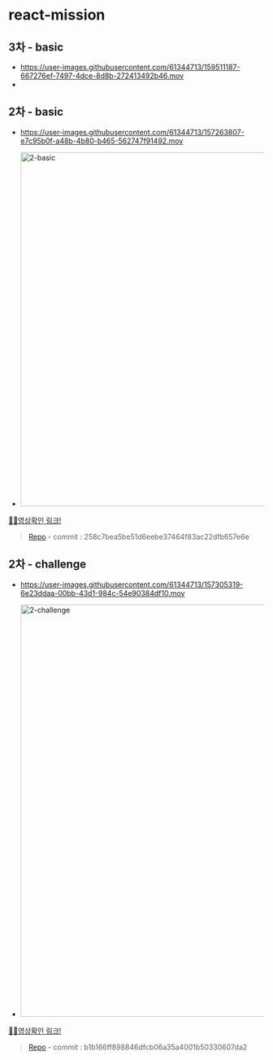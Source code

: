# react-mission

## 3차 - basic
- https://user-images.githubusercontent.com/61344713/159511187-667276ef-7497-4dce-8d8b-272413492b46.mov
- 

## 2차 - basic
- https://user-images.githubusercontent.com/61344713/157263807-e7c95b0f-a48b-4b80-b465-562747f91492.mov

- <img width="696" alt="2-basic" src="https://user-images.githubusercontent.com/61344713/157372829-cba7d185-7fb9-451d-8383-cc1b5e569dba.png">
[🙋‍♂️영상확인 링크!](https://github.com/kingjs-inc/react-mission/issues/1#issue-1162756993)
 > [Repo](https://github.com/kingjs-inc/react-todo-app)
    - commit : 258c7bea5be51d6eebe37464f83ac22dfb657e6e


## 2차 - challenge
- https://user-images.githubusercontent.com/61344713/157305319-6e23ddaa-00bb-43d1-984c-54e90384df10.mov

- <img width="810" alt="2-challenge" src="https://user-images.githubusercontent.com/61344713/157372882-65bd0587-2eae-4ed3-8ae5-63b538b65eaa.png">
[🙋‍♂️영상확인 링크!](https://github.com/kingjs-inc/react-mission/issues/2#issue-1163002840)
 > [Repo](https://github.com/kingjs-inc/react-todo-app)
     - commit : b1b166ff898846dfcb06a35a4001b50330607da2

